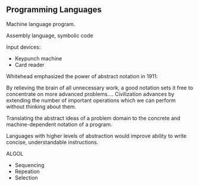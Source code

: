 ## Programming Languages

Machine language program.

Assembly language, symbolic code

Input devices:

- Keypunch machine
- Card reader

Whitehead emphasized the power of abstract notation
in 1911: 

By relieving the brain of all unnecessary work, a good notation sets it free to concentrate on more advanced problems.... Civilization advances by extending the number of important operations which we can perform without thinking about them.

Translating the abstract ideas of a problem domain to the concrete and machine-dependent notation of a program.

Languages with higher levels of abstraction would improve ability to write concise, understandable instructions.

ALGOL

- Sequencing
- Repeation
- Selection


